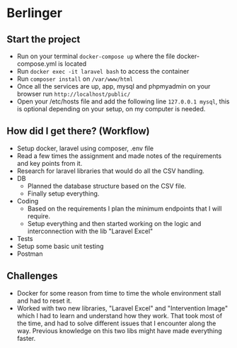 # Berlinger
 
## Start the project
- Run on your terminal `docker-compose up` where the file docker-compose.yml is located
- Run `docker exec -it laravel bash` to access the container
- Run `composer install` on `/var/www/html`
- Once all the services are up, app, mysql and phpmyadmin on your browser run `http://localhost/public/`
- Open your /etc/hosts file and add the following line `127.0.0.1 mysql`, this is optional depending on your setup, on my computer is needed.

## How did I get there? (Workflow)
- Setup docker, laravel using composer, .env file
- Read a few times the assignment and made notes of the requirements and key points from it.
- Research for laravel libraries that would do all the CSV handling.
- DB
  - Planned the database structure based on the CSV file.
  - Finally setup everything.
- Coding
  - Based on the requirements I plan the minimum endpoints that I will require.
  - Setup everything and then started working on the logic and interconnection with the lib "Laravel Excel"
- Tests
 - Setup some basic unit testing
 - Postman

## Challenges
- Docker for some reason from time to time the whole environment stall and had to reset it.
- Worked with two new libraries, "Laravel Excel" and "Intervention Image" which I had to learn and understand how they work. That took most of the time, and had to solve different issues that I encounter along the way. Previous knowledge on this two libs might have made everything faster.
